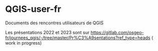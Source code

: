 # QGIS-user-fr
Documents des rencontres utilisateurs de QGIS 

Les présentations 2022 et 2023 sont sur https://gitlab.com/osgeo-fr/journees_qgis/-/tree/master/Pr%C3%A9sentations?ref_type=heads 
( work in progress)
